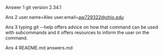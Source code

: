 Answer 1
git version 2.34.1

Ans 2
user.name=Alex
user.email=aw729322@ohio.edu

Ans 3
typing git --help offers advice on how that command can be used with subcommands and it offers resources to inform the user on the command.

Ans 4
README.md
answers.md

